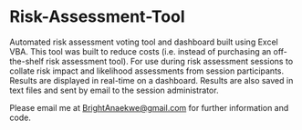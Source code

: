 # Risk-Assessment-Tool

Automated risk assessment voting tool and dashboard built using Excel VBA.
This tool was built to reduce costs (i.e. instead of purchasing an off-the-shelf risk assessment tool).
For use during risk assessment sessions to collate risk impact and likelihood assessments from session participants.
Results are displayed in real-time on a dashboard.
Results are also saved in text files and sent by email to the session administrator.

Please email me at BrightAnaekwe@gmail.com for further information and code.

